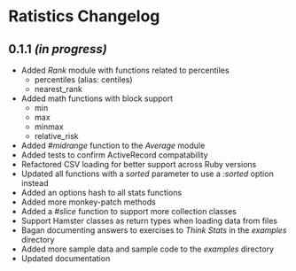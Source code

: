 # Ratistics Changelog

## 0.1.1 *(in progress)*

* Added *Rank* module with functions related to percentiles
  * percentiles (alias: centiles)
  * nearest_rank
* Added math functions with block support
  * min
  * max
  * minmax
  * relative_risk
* Added *#midrange* function to the *Average* module
* Added tests to confirm ActiveRecord compatability
* Refactored CSV loading for better support across Ruby versions
* Updated all functions with a *sorted* parameter to use a *:sorted* option instead
* Added an options hash to all stats functions
* Added more monkey-patch methods
* Added a *#slice* function to support more collection classes
* Support Hamster classes as return types when loading data from files
* Bagan documenting answers to exercises to *Think Stats* in the *examples* directory
* Added more sample data and sample code to the *examples* directory
* Updated documentation
